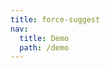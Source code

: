```yaml
---
title: force-suggest
nav:
  title: Demo
  path: /demo
---
```


<code src="../examples/force-suggest.tsx"></code>
